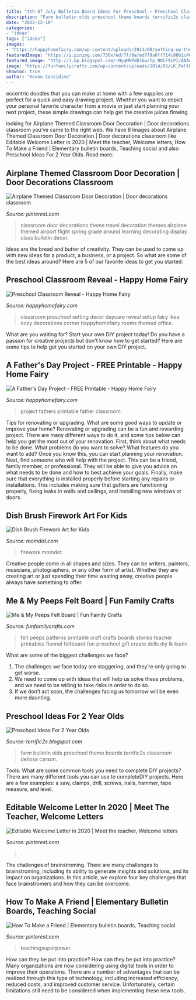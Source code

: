 ```yaml
---
title: "4th Of July Bulletin Board Ideas For Preschool ~ Preschool Classroom Reveal"
description: "Farm bulletin olds preschool theme boards terrific2s classroom dellosa carson"
date: "2022-12-10"
categories:
- "ideas"
tags: ["ideas"]
images:
- "https://happyhomefairy.com/wp-content/uploads/2014/08/setting-up-the-preschool-classroom-great-ideas.jpg"
featuredImage: "https://i.pinimg.com/736x/ed/7f/9a/ed7f9a6ff714c88b1c403c2c3bb5d93d--classroom-door-decorations-classroom-themes.jpg"
featured_image: "http://3.bp.blogspot.com/-NyqMNPdDl6w/Tp_NOCF9LPI/AAAAAAAAChk/sN7a27szF5c/s1600/DSC_0652.JPG"
image: "https://funfamilycrafts.com/wp-content/uploads/2014/05/LK_FeltBoard_Me-and-My-Peeps.jpg"
ShowToc: true
author: "Keanu Considine"
---
```



eccentric doodles that you can make at home with a few supplies are perfect for a quick and easy drawing project. Whether you want to depict your personal favorite character from a movie or just start planning your next project, these simple drawings can help get the creative juices flowing.

	

		
looking for Airplane Themed Classroom Door Decoration | Door decorations classroom you've came to the right web. We have 8 Images about Airplane Themed Classroom Door Decoration | Door decorations classroom like Editable Welcome Letter in 2020 | Meet the teacher, Welcome letters, How To Make a Friend | Elementary bulletin boards, Teaching social and also Preschool Ideas For 2 Year Olds. Read more:
		
    
## Airplane Themed Classroom Door Decoration | Door Decorations Classroom

<img loading=lazy src="https://i.pinimg.com/736x/ed/7f/9a/ed7f9a6ff714c88b1c403c2c3bb5d93d--classroom-door-decorations-classroom-themes.jpg" onerror="this.onerror=null;this.src='https://tse1.mm.bing.net/th?id=OIP.fy6GwwIF6oAAkylPQslo3QHaHa&amp;pid=15.1';" alt="Airplane Themed Classroom Door Decoration | Door decorations classroom">

_Source: pinterest.com_

>classroom door decorations theme travel decoration themes airplane themed airport flight spring grade around learning decorating display class bulletin decor. 

	

Ideas are the bread and butter of creativity. They can be used to come up with new ideas for a product, a business, or a project. So what are some of the best ideas around? Here are 5 of our favorite ideas to get you started:

    
## Preschool Classroom Reveal - Happy Home Fairy

<img loading=lazy src="https://happyhomefairy.com/wp-content/uploads/2014/08/setting-up-the-preschool-classroom-great-ideas.jpg" onerror="this.onerror=null;this.src='https://tse3.mm.bing.net/th?id=OIP.SdHZHU0ysj7BBc67zSkppAHaE8&amp;pid=15.1';" alt="Preschool Classroom Reveal - Happy Home Fairy">

_Source: happyhomefairy.com_

>classroom preschool setting decor daycare reveal setup fairy ikea cozy decorations corner happyhomefairy rooms themed office. 

	

What are you waiting for? Start your own DIY project today!
Do you have a passion for creative projects but don't know how to get started? Here are some tips to help get you started on your own DIY project.

    
## A Father&#039;s Day Project - FREE Printable - Happy Home Fairy

<img loading=lazy src="http://happyhomefairy.com/wp-content/uploads/2015/06/fathers-day-project-free-printable.jpg" onerror="this.onerror=null;this.src='https://tse3.mm.bing.net/th?id=OIP.ROKc2cMkKvwf_uFs8lzl3QHaLH&amp;pid=15.1';" alt="A Father&#039;s Day Project - FREE Printable - Happy Home Fairy">

_Source: happyhomefairy.com_

>project fathers printable father classroom. 

	

Tips for renovating or upgrading: What are some good ways to update or improve your home?
Renovating or upgrading can be a fun and rewarding project. There are many different ways to do it, and some tips below can help you get the most out of your renovation. First, think about what needs to be done. What problems do you want to solve? What features do you want to add? Once you know this, you can start planning your renovation. Next, find someone who will help with the project. This can be a friend, family member, or professional. They will be able to give you advice on what needs to be done and how to best achieve your goals. Finally, make sure that everything is installed properly before starting any repairs or installations. This includes making sure that gutters are functioning properly, fixing leaks in walls and ceilings, and installing new windows or doors.

    
## Dish Brush Firework Art For Kids

<img loading=lazy src="https://www.momdot.com/wp-content/uploads/2015/06/bristle-brush-painting-600x900.jpg" onerror="this.onerror=null;this.src='https://tse1.mm.bing.net/th?id=OIP.gDxvr80fJFjhyaIZqJiDvwHaLH&amp;pid=15.1';" alt="Dish Brush Firework Art for Kids">

_Source: momdot.com_

>firework momdot. 

	

Creative people come in all shapes and sizes. They can be writers, painters, musicians, photographers, or any other form of artist. Whether they are creating art or just spending their time wasting away, creative people always have something to offer.

    
## Me &amp; My Peeps Felt Board | Fun Family Crafts

<img loading=lazy src="https://funfamilycrafts.com/wp-content/uploads/2014/05/LK_FeltBoard_Me-and-My-Peeps.jpg" onerror="this.onerror=null;this.src='https://tse4.mm.bing.net/th?id=OIP.l6BDZaYwtDTlIAweivFx9AHaIO&amp;pid=15.1';" alt="Me &amp; My Peeps Felt Board | Fun Family Crafts">

_Source: funfamilycrafts.com_

>felt peeps patterns printable craft crafts boards stories teacher printables flannel feltboard fun preschool gift create dolls diy lk kunin. 

	

What are some of the biggest challenges we face?
1. The challenges we face today are staggering, and they’re only going to get worse.
2. We need to come up with ideas that will help us solve these problems, and we need to be willing to take risks in order to do so.
3. If we don’t act soon, the challenges facing us tomorrow will be even more daunting.

    
## Preschool Ideas For 2 Year Olds

<img loading=lazy src="http://3.bp.blogspot.com/-NyqMNPdDl6w/Tp_NOCF9LPI/AAAAAAAAChk/sN7a27szF5c/s1600/DSC_0652.JPG" onerror="this.onerror=null;this.src='https://tse1.mm.bing.net/th?id=OIP.PBlAW5S4pbJ6ovGh6n5uRgHaE6&amp;pid=15.1';" alt="Preschool Ideas For 2 Year Olds">

_Source: terrific2s.blogspot.com_

>farm bulletin olds preschool theme boards terrific2s classroom dellosa carson. 

	

Tools: What are some common tools you need to complete DIY projects?
There are many different tools you can use to completeDIY projects. Here are a few examples: a saw, clamps, drill, screws, nails, hammer, tape measure, and level.

    
## Editable Welcome Letter In 2020 | Meet The Teacher, Welcome Letters

<img loading=lazy src="https://i.pinimg.com/736x/97/60/c7/9760c71c7dea57787de789b14b962112.jpg" onerror="this.onerror=null;this.src='https://tse4.mm.bing.net/th?id=OIP.rWRHjsMMWrDdAlERMh0HggAAAA&amp;pid=15.1';" alt="Editable Welcome Letter in 2020 | Meet the teacher, Welcome letters">

_Source: pinterest.com_

>. 

	

The challenges of brainstroming.
There are many challenges to brainstroming, including its ability to generate insights and solutions, and its impact on organizations. In this article, we explore four key challenges that face brainstromers and how they can be overcome.

    
## How To Make A Friend | Elementary Bulletin Boards, Teaching Social

<img loading=lazy src="https://i.pinimg.com/736x/ff/e0/f2/ffe0f2237a019b6c5baf6d455dfa2508.jpg" onerror="this.onerror=null;this.src='https://tse3.mm.bing.net/th?id=OIP.xOkxdvVzupevVZvdoGRgcwHaIk&amp;pid=15.1';" alt="How To Make a Friend | Elementary bulletin boards, Teaching social">

_Source: pinterest.com_

>teachingsuperpower. 

	

How can they be put into practice?
How can they be put into practice? Many organizations are now considering using digital tools in order to improve their operations.  There are a number of advantages that can be realized through this type of technology, including increased efficiency, reduced costs, and improved customer service. Unfortunately, certain limitations still need to be considered when implementing these new tools.

